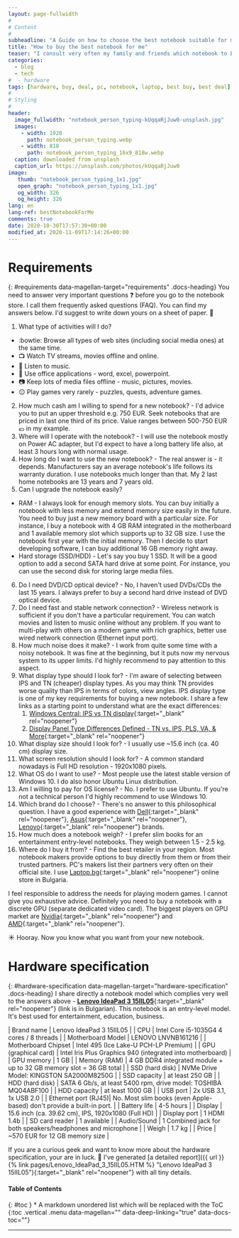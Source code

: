 ```yaml
---
layout: page-fullwidth
#
# Content
#
subheadline: "A Guide on how to choose the best notebook suitable for my needs"
title: "How to buy the best notebook for me"
teaser: "I consult very often my family and friends which notebook to buy. Many people are confused due to the infinite number of options on the market. I try to sort my thoughts on the topic. I hope to help you make an informed decision."
categories:
  - blog
  - tech
#  - hardware
tags: [hardware, buy, deal, pc, notebook, laptop, best buy, best deal]
#
# Styling
#
header:
  image_fullwidth: "notebook_person_typing-kUqqaRjJuw0-unsplash.jpg"
  images:
    - width: 1920
      path: notebook_person_typing.webp
    - width: 818
      path: notebook_person_typing_16x9_818w.webp
  caption: downloaded from unsplash
  caption_url: https://unsplash.com/photos/kUqqaRjJuw0
image:
   thumb: "notebook_person_typing_1x1.jpg"
   open_graph: "notebook_person_typing_1x1.jpg"
   og_width: 326
   og_height: 326
lang: en
lang-ref: bestNotebookForMe
comments: true
date: 2020-10-30T17:57:30+00:00
modified_at: 2020-11-09T17:14:26+00:00
---
```

<div class="grid-x docs-component-inner" id="postTop">
<div class="cell medium-9">

# Requirements 
{: #requirements data-magellan-target="requirements" .docs-heading}
You need to answer very important questions :question: before you go to the notebook store. I call them frequently asked questions (FAQ). You can find my answers below. I'd suggest to write down yours on a sheet of paper. :newspaper:
1. What type of activities will I do?
  * :bowtie: Browse all types of web sites (including social media ones) at the same time.
  * :tv: Watch TV streams, movies offline and online.
  * :musical_note: Listen to music.
  * :office: Use office applications - word, excel, powerpoint.
  * :camera: Keep lots of media files offline - music, pictures, movies.
  * :neutral_face: Play games very rarely - puzzles, quests, adventure games.
  
2. How much cash am I willing to spend for a new notebook? -
  I'd advice you to put an upper threshold e.g. 750 EUR. Seek notebooks that are priced in last one third of its price. Value ranges between 500-750 EUR :euro: in my example.  
3. Where will I operate with the notebook? - 
  I will use the notebook mostly on Power AC adapter, but I'd expect to have a long battery life also, at least 3 hours long with normal usage.
4. How long do I want to use the new notebook? -
  The real answer is - it depends. Manufacturers say an average notebook's life follows its warranty duration. I use notebooks much longer than that. My 2 last home notebooks are 13 years and 7 years old.
5. Can I upgrade the notebook easily?
  * RAM - I always look for enough memory slots. You can buy initially a notebook with less memory and extend memory size easily in the future. You need to buy just a new memory board with a particular size. For instance, I buy a notebook with 4 GB RAM integrated in the motherboard and 1 available memory slot which supports up to 32 GB size. I use the notebook first year with the initial memory. Then I decide to start developing software, I can buy additional 16 GB memory right away.
  * Hard storage (SSD/HDD) - Let's say you buy 1 SSD. It will be a good option to add a second SATA hard drive at some point. For instance, you can use the second disk for storing large media files.
6. Do I need DVD/CD optical device? - No, I haven't used DVDs/CDs the last 15 years. I always prefer to buy a second hard drive instead of DVD optical device.
7. Do I need fast and stable network connection? - Wireless network is sufficient if you don't have a particular requirement. You can watch movies and listen to music online without any problem. If you want to multi-play with others on a modern game with rich graphics, better use wired network connection (Ethernet input port).
8. How much noise does it make? - I work from quite some time with a noisy notebook. It was fine at the beginning, but it puts now my nervous system to its upper limits. I'd highly recommend to pay attention to this aspect.
9. What display type should I look for? - I'm aware of selecting between IPS and TN (cheaper) display types. As you may think TN provides worse quality than IPS in terms of colors, view angles. IPS display type is one of my key requirements for buying a new notebook. I share a few links as a starting point to understand what are the exact differences:
    1. [Windows Central: IPS vs TN display](https://www.windowscentral.com/ips-vs-tn-monitors "IPS vs TN"){:target="_blank" rel="noopener"}
    2. [Display Panel Type Differences Defined - TN vs. IPS, PLS, VA, & More](https://www.gamersnexus.net/guides/1890-panel-comparison-tn-ips-pls-va-crt "IPS vs TN"){:target="_blank" rel="noopener"}
10. What display size should I look for? - I usually use ~15.6 inch (ca. 40 cm) display size.
11. What screen resolution should I look for? - A common standard nowadays is Full HD resolution - 1920x1080 pixels.
9. What OS do I want to use? - Most people use the latest stable version of Windows 10. I do also honor Ubuntu Linux distribution.
10. Am I willing to pay for OS license? - No. I prefer to use Ubuntu. If you're not a technical person I'd highly recommend to use Windows 10.
11. Which brand do I choose? - There's no answer to this philosophical question. I have a good experience with [Dell](https://www.dell.com/ "Dell"){:target="_blank" rel="noopener"}, [Asus](https://www.asus.com/ "Asus"){:target="_blank" rel="noopener"}, [Lenovo](https://www.lenovo.com/ "Lenovo"){:target="_blank" rel="noopener"} brands.
12. How much does a notebook weigh? - I prefer slim books for an entertainment entry-level notebooks. They weigh between 1.5 - 2.5 kg.
13. Where do I buy it from? - Find the best retailer in your region. Most notebook makers provide options to buy directly from them or from their trusted partners. PC's makers list their partners very often on their official site. I use [Laptop.bg](https://laptop.bg/ "Laptop.BG"){:target="_blank" rel="noopener"} online store in Bulgaria.

I feel responsible to address the needs for playing modern games. I cannot give you exhaustive advice. Definitely you need to buy a notebook with a discrete GPU (separate dedicated video card). The biggest players on GPU market are [Nvidia](https://www.nvidia.com/ "Nvidia"){:target="_blank" rel="noopener"} and [AMD](https://www.amd.com/en/graphics/radeon-rx-graphics "AMD"){:target="_blank" rel="noopener"}. 

:sunny: Hooray. Now you know what you want from your new notebook.

# Hardware specification
{: #hardware-specification data-magellan-target="hardware-specification" .docs-heading}
I share directly a notebook model which complies very well to the answers above - [**Lenovo IdeaPad 3 15IIL05**](https://www.lenovo.com/bg/bg/laptops/ideapad/300-series/IdeaPad-3i-15ITL5/p/88IPS301421){:target="_blank" rel="noopener"} (link is in Bulgarian). This notebook is an entry-level model. It's best used for entertainment, education, business.

| Brand name | Lenovo IdeaPad 3 15IIL05 |
| CPU | Intel Core i5-1035G4 4 cores / 8 threads |
| Motherboard Model | LENOVO LNVNB161216 |
| Motherboard Chipset | Intel 495 (Ice Lake-U PCH-LP Premium) |
| GPU (graphical card) | Intel Iris Plus Graphics 940 (integrated into motherboard) |
| GPU memory | 1 GB |
| Memory (RAM) | 4 GB DDR4 integrated module + up to 32 GB memory slot = 36 GB total |
| SSD (hard disk) | NVMe Drive Model: KINGSTON SA2000M8250G |
| SSD capacity | at least 250 GB |
| HDD (hard disk) | SATA 6 Gb/s, at least 5400 rpm, drive model: TOSHIBA MQ04ABF100 |
| HDD capacity | at least 1000 GB |
| USB port | 2x USB 3.1, 1x USB 2.0 |
| Ethernet port (RJ45)| No. Most slim books (even Apple-based) don't provide a built-in port. |
| Battery life | 4-5 hours |
| Display | 15.6 inch (ca. 39.62 cm), IPS, 1920x1080 (Full HD) |
| Display port | 1 HDMI 1.4b |
| SD card reader | 1 available |
| Audio/Sound | 1 Combined jack for both speakers/headphones and microphone |
| Weigh | 1.7 kg |
| Price | ~570 EUR for 12 GB memory size |

If you are a curious geek and want to know more about the hardware specification, your are in luck. :gift_heart: I've generated [a detailed report]({{ url }}{% link pages/Lenovo_IdeaPad_3_15IIL05.HTM %} "Lenovo IdeaPad 3 15IIL05"){:target="_blank" rel="noopener"} with all tiny details.
</div>

<div class="cell auto show-for-medium sticky-container" data-sticky-container>
<nav class="sticky docs-toc docs-toc-wrap" data-sticky data-anchor="postTop" data-sticky-on="medium" data-margin-top="10">
<h4> Table of Contents</h4>
{: #toc }
* A markdown unordered list which will be replaced with the ToC
{:toc .vertical .menu data-magellan="" data-deep-linking="true" data-docs-toc=""}
<hr class="docs-toc-divider small">
</nav>
</div>
</div>

<script defer type="module" src="/assets/headerLink.js"></script>
<script defer type="module">
$(window).on('load', () => {
  const docContainer = $('div#postTop .cell.medium-9');
  const headerLink = new MyLibrary.headerLink.HeaderLink(docContainer);
  headerLink.addLinkTo('h1.docs-heading');
});
</script>
